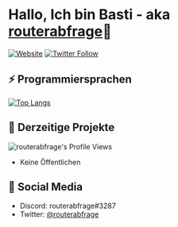 # Hallo, Ich bin Basti - aka [routerabfrage][Website]👋
[![Website](https://img.shields.io/website?label=routerabfrage.net&style=for-the-badge&url=https%3A%2F%2Frouterabfrage.net)](https://routerabfrage.net)
[![Twitter Follow](https://img.shields.io/twitter/follow/routerabfrage?color=1DA1F2&logo=twitter&style=for-the-badge)](https://twitter.com/intent/follow?original_referer=https%3A%2F%2Fgithub.com%2Frouterabfrage&screen_name=routerabfrage)

## ⚡ Programmiersprachen
[![Top Langs](https://github-readme-stats.vercel.app/api/top-langs/?username=routerabfrage&theme=dark)](https://github.com/anuraghazra/github-readme-stats)

## 📑 Derzeitige Projekte
![routerabfrage's Profile Views](https://komarev.com/ghpvc/?username=routerabfrage)
- Keine Öffentlichen

## 🤖 Social Media
- Discord: routerabfrage#3287
- Twitter: [@routerabfrage][Twitter]




[Website]: https://routerabfrage.net/
[Twitter]: https://twitter.com/routerabfrage